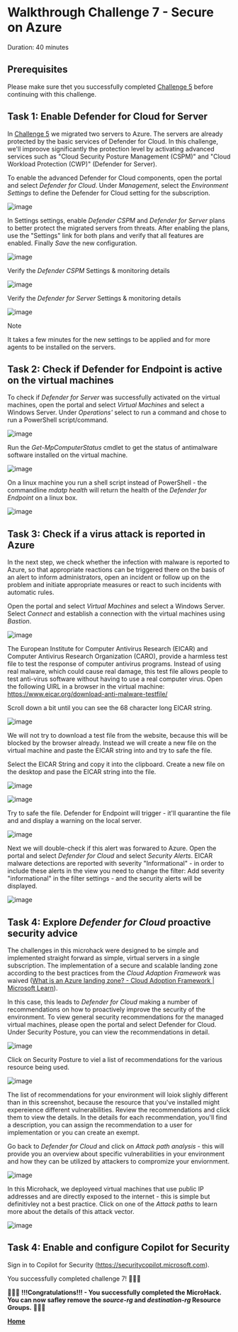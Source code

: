 # Walkthrough Challenge 7 - Secure on Azure

Duration: 40 minutes

## Prerequisites

Please make sure thet you successfully completed [Challenge 5](../challenge-5/solution.md) before continuing with this challenge.

## **Task 1: Enable Defender for Cloud for Server**

In [Challenge 5](../challenge-5/solution.md) we migrated two servers to Azure. The servers are already protected by the basic services of Defender for Cloud. In this challenge, we'll improove significantly the protection level by activating advanced services such as "Cloud Security Posture Management (CSPM)" and "Cloud Workload Protection (CWP)" (Defender for Server).

To enable the advanced Defender for Cloud components, open the portal and select *Defender for Cloud*.  Under *Management*, select the *Environment Settings* to define the Defender for Cloud setting for the subscription.

![image](./img/Def-environment-settings.jpg)

In Settings settings, enable *Defender CSPM* and *Defender for Server* plans to better protect the migrated servers from threats. After enabling the plans, use the "Settings" link for both plans and verify that all features are enabled. Finally *Save* the new configuration.

![image](./img/Def-environment-settings.jpg)

Verify the *Defender CSPM* Settings & monitoring details

![image](./img/Def-CSPM-monitoring.png)

Verify the *Defender for Server* Settings & monitoring details 

![image](./img/Def-DefenderServerSettings.png)

> [!NOTE]
> It takes a few minutes for the new settings to be applied and for more agents to be installed on the servers.

## **Task 2: Check if Defender for Endpoint is active on the virtual machines**

To check if *Defender for Server* was successfully activated on the virtual machines, open the portal and select *Virtual Machines* and select a Windows Server. Under *Operations'* select to run a command and chose to run a PowerShell script/command.

![image](./img/VM-runps.png)

Run the *Get-MpComputerStatus* cmdlet to get the status of antimalware software installed on the virtual machine.

![image](./img/vmatpstatus.png)

On a linux machine you run a shell script instead of PowerShell - the commandline *mdatp health* will return the health of the *Defender for Endpoint* on a linux box.

![image](./img/vmlinuxatpstatus.png)


## **Task 3: Check if a virus attack is reported in Azure**

In the next step, we check whether the infection with malware is reported to Azure, so that appropriate reactions can be triggered there on the basis of an alert to inform administrators, open an incident or follow up on the problem and initiate appropriate measures or react to such incidents with automatic rules.

Open the portal and select *Virtual Machines* and select a Windows Server. Select *Connect* and establish a connection with the virtual machines using *Bastion*.

![image](./img/vmconnect.png)

The European Institute for Computer Antivirus Research (EICAR) and Computer Antivirus Research Organization (CARO), provide a harmless test file to test the response of computer antivirus programs. Instead of using real malware, which could cause real damage, this test file allows people to test anti-virus software without having to use a real computer virus. Open the following UIRL in a browser in the virtual machine: https://www.eicar.org/download-anti-malware-testfile/ 

Scroll down a bit until you can see the 68 character long EICAR string.  

![image](./img/vm-eicarstring.png)

We will not try to download a test file  from the website, because this will be blocked by the browser already. Instead we will create a new file on the virtual machine and paste the EICAR string into and try to safe the file. 

Select the EICAR String and copy it into the clipboard. Create a new file on the desktop and pase the EICAR string into the file.

![image](./img/vmnewfile.png)

![image](./img/vmfile.png)

Try to safe the file. Defender for Endpoint will trigger - it'll quarantine the file and and display a warning on the local server.

![image](./img/vmthreat.png)

Next we will double-check if this alert was forwared to Azure. Open the portal and select *Defender for Cloud* and select *Security Alerts*. EICAR malware detections are reported with severity "Informational" - in order to include these alerts in the view you need to change the filter: Add severity "informational" in the filter settings - and the security alerts will be displayed.

![image](./img/DefSecAlert.png)

## **Task 4: Explore *Defender for Cloud* proactive security advice**

The challenges in this microhack were designed to be simple and implemented straight forward as simple, virtual servers in a single subscription. The implementation of a secure and scalable landing zone according to the best practices from the *Cloud Adaption Framework* was waived ([What is an Azure landing zone? - Cloud Adoption Framework | Microsoft Learn](https://learn.microsoft.com/en-us/azure/cloud-adoption-framework/ready/landing-zone/)). 

In this case, this leads to *Defender for Cloud* making a number of recommendations on how to proactively improve the security of the environment.
 To view general security recommendations for the managed virtual machines, please open the portal and select Defender for Cloud. Under Security Posture, you can view the recommendations in detail.

 ![image](./img/secpost01.png)

 Click on Security Posture to viel a list of recommendations for the various resource being used.

 ![image](./img/secpost02.png)

 The list of recommendations for your environment will loiok slighly different than in this screenshot, because the resource that you've installed might expereience different vulnerabilities. Review the recommendations and click them to view the details. In the details for each recommendation, you'll find a description, you can assign the recommendation to a user for implementation or you can create an exempt. 

 Go back to *Defender for Cloud* and click on *Attack path analysis* - this will provide you an overview about specific vulnerabilities in your environment and how they can be utilized by attackers to compromize your enviornment. 

 ![image](./img/secpost03.png)

 In this Microhack, we deployeed virtual machines that use public IP addresses and are directly exposed to the internet - this is simple but definitivley not a best practice. Click on one of the *Attack paths* to learn more about the details of this attack vector.

![image](./img/secpost04.png)


## **Task 4: Enable and configure Copilot for Security**

Sign in to Copilot for Security (https://securitycopilot.microsoft.com).




You successfully completed challenge 7! 🚀🚀🚀

🚀🚀🚀 **!!!Congratulations!!! - You successfully completed the MicroHack. You can now safley remove the *source-rg* and *destination-rg* Resource Groups.** 🚀🚀🚀

 **[Home](../../Readme.md)** 
